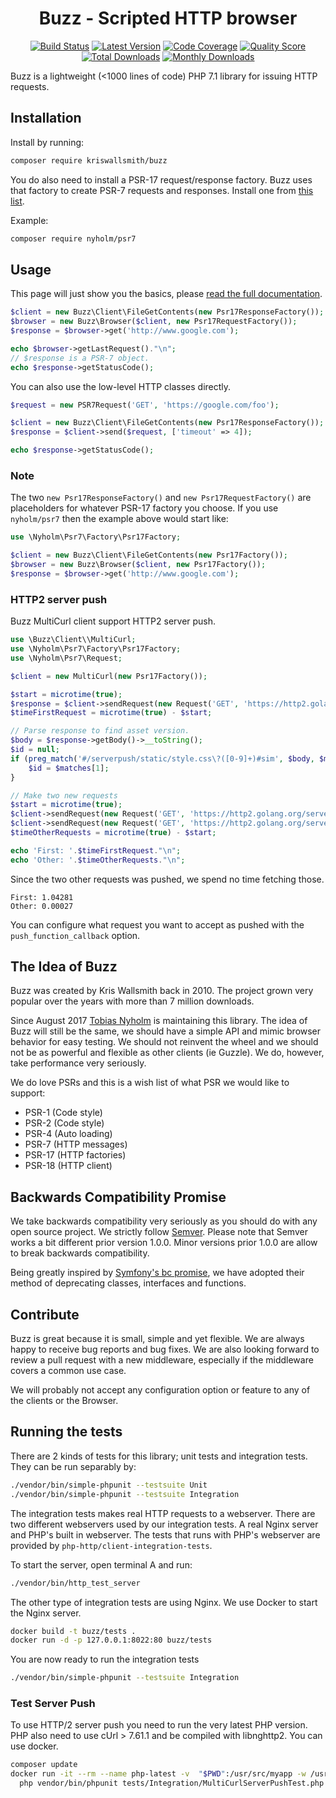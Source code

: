 <h1 align="center">Buzz - Scripted HTTP browser</h1>

<div align="center">

[![Build Status](https://img.shields.io/travis/kriswallsmith/Buzz/master.svg?style=flat-square)](https://travis-ci.org/kriswallsmith/Buzz)
[![Latest Version](https://img.shields.io/github/release/kriswallsmith/Buzz.svg?style=flat-square)](https://github.com/kriswallsmith/Buzz/releases)
[![Code Coverage](https://img.shields.io/scrutinizer/coverage/g/kriswallsmith/Buzz.svg?style=flat-square)](https://scrutinizer-ci.com/g/kriswallsmith/Buzz)
[![Quality Score](https://img.shields.io/scrutinizer/g/kriswallsmith/Buzz.svg?style=flat-square)](https://scrutinizer-ci.com/g/kriswallsmith/Buzz)
[![Total Downloads](https://img.shields.io/packagist/dt/kriswallsmith/buzz.svg?style=flat-square)](https://packagist.org/packages/kriswallsmith/buzz)
[![Monthly Downloads](https://img.shields.io/packagist/dm/kriswallsmith/buzz.svg?style=flat-square)](https://packagist.org/packages/kriswallsmith/buzz)

</div>

Buzz is a lightweight (<1000 lines of code) PHP 7.1 library for issuing HTTP requests.

## Installation

Install by running:

```bash
composer require kriswallsmith/buzz
```

You do also need to install a PSR-17 request/response factory. Buzz uses that factory
to create PSR-7 requests and responses. Install one from [this list](https://packagist.org/providers/psr/http-factory-implementation).

Example: 

```bash
composer require nyholm/psr7
```

## Usage

This page will just show you the basics, please [read the full documentation](doc/index.md).

```php
$client = new Buzz\Client\FileGetContents(new Psr17ResponseFactory());
$browser = new Buzz\Browser($client, new Psr17RequestFactory());
$response = $browser->get('http://www.google.com');

echo $browser->getLastRequest()."\n";
// $response is a PSR-7 object.
echo $response->getStatusCode();
```

You can also use the low-level HTTP classes directly.

```php
$request = new PSR7Request('GET', 'https://google.com/foo');

$client = new Buzz\Client\FileGetContents(new Psr17ResponseFactory());
$response = $client->send($request, ['timeout' => 4]);

echo $response->getStatusCode();
```

### Note

The two `new Psr17ResponseFactory()` and `new Psr17RequestFactory()` are placeholders 
for whatever PSR-17 factory you choose. If you use `nyholm/psr7` then the example above
would start like: 

```php
use \Nyholm\Psr7\Factory\Psr17Factory;

$client = new Buzz\Client\FileGetContents(new Psr17Factory());
$browser = new Buzz\Browser($client, new Psr17Factory());
$response = $browser->get('http://www.google.com');
```

### HTTP2 server push

Buzz MultiCurl client support HTTP2 server push. 

```php
use \Buzz\Client\\MultiCurl;
use \Nyholm\Psr7\Factory\Psr17Factory;
use \Nyholm\Psr7\Request;

$client = new MultiCurl(new Psr17Factory());

$start = microtime(true);
$response = $client->sendRequest(new Request('GET', 'https://http2.golang.org/serverpush', [], null, '2.0'));
$timeFirstRequest = microtime(true) - $start;

// Parse response to find asset version. 
$body = $response->getBody()->__toString();
$id = null;
if (preg_match('#/serverpush/static/style.css\?([0-9]+)#sim', $body, $matches)) {
    $id = $matches[1];
}

// Make two new requests
$start = microtime(true);
$client->sendRequest(new Request('GET', 'https://http2.golang.org/serverpush/static/style.css?'.$id));
$client->sendRequest(new Request('GET', 'https://http2.golang.org/serverpush/static/playground.js?'.$id));
$timeOtherRequests = microtime(true) - $start;

echo 'First: '.$timeFirstRequest."\n";
echo 'Other: '.$timeOtherRequests."\n";
```

Since the two other requests was pushed, we spend no time fetching those. 
```
First: 1.04281
Other: 0.00027
```

You can configure what request you want to accept as pushed with the `push_function_callback` option.

## The Idea of Buzz

Buzz was created by Kris Wallsmith back in 2010. The project grown very popular over the years with more than 7 million
downloads.

Since August 2017 [Tobias Nyholm](http://tnyholm.se) is maintaining this library. The idea of Buzz will still be the same,
we should have a simple API and mimic browser behavior for easy testing. We should not reinvent the wheel and we should
not be as powerful and flexible as other clients (ie Guzzle). We do, however, take performance very seriously.

We do love PSRs and this is a wish list of what PSR we would like to support:

* PSR-1 (Code style)
* PSR-2 (Code style)
* PSR-4 (Auto loading)
* PSR-7 (HTTP messages)
* PSR-17 (HTTP factories)
* PSR-18 (HTTP client)

## Backwards Compatibility Promise

We take backwards compatibility very seriously as you should do with any open source project. We strictly follow [Semver](http://semver.org/).
Please note that Semver works a bit different prior version 1.0.0. Minor versions prior 1.0.0 are allow to break backwards
compatibility.

Being greatly inspired by [Symfony's bc promise](https://symfony.com/doc/current/contributing/code/bc.html), we have adopted
their method of deprecating classes, interfaces and functions.

## Contribute

Buzz is great because it is small, simple and yet flexible. We are always happy to receive bug reports and bug fixes. We 
are also looking forward to review a pull request with a new middleware, especially if the middleware covers a common
use case. 

We will probably not accept any configuration option or feature to any of the clients or the Browser. 

## Running the tests

There are 2 kinds of tests for this library; unit tests and integration tests. They can be run separably by:

```bash
./vendor/bin/simple-phpunit --testsuite Unit
./vendor/bin/simple-phpunit --testsuite Integration
```

The integration tests makes real HTTP requests to a webserver. There are two different
webservers used by our integration tests. A real Nginx server and PHP's built in webserver.
The tests that runs with PHP's webserver are provided by `php-http/client-integration-tests`.

To start the server, open terminal A and run:

```bash
./vendor/bin/http_test_server
```

The other type of integration tests are using Nginx. We use Docker to start the
Nginx server.

```bash
docker build -t buzz/tests .
docker run -d -p 127.0.0.1:8022:80 buzz/tests
```

You are now ready to run the integration tests

```bash
./vendor/bin/simple-phpunit --testsuite Integration
```

### Test Server Push

To use HTTP/2 server push you need to run the very latest PHP version. PHP also need to use cUrl > 7.61.1 
and be compiled with libnghttp2. 
You can use docker. 

```bash
composer update
docker run -it --rm --name php-latest -v  "$PWD":/usr/src/myapp -w /usr/src/myapp tommymuehle/docker-alpine-php-nightly \
  php vendor/bin/phpunit tests/Integration/MultiCurlServerPushTest.php
```
